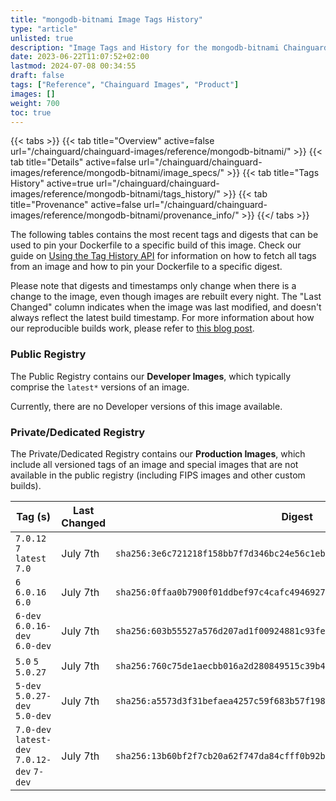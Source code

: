 ```yaml
---
title: "mongodb-bitnami Image Tags History"
type: "article"
unlisted: true
description: "Image Tags and History for the mongodb-bitnami Chainguard Image"
date: 2023-06-22T11:07:52+02:00
lastmod: 2024-07-08 00:34:55
draft: false
tags: ["Reference", "Chainguard Images", "Product"]
images: []
weight: 700
toc: true
---
```


{{< tabs >}}
{{< tab title="Overview" active=false url="/chainguard/chainguard-images/reference/mongodb-bitnami/" >}}
{{< tab title="Details" active=false url="/chainguard/chainguard-images/reference/mongodb-bitnami/image_specs/" >}}
{{< tab title="Tags History" active=true url="/chainguard/chainguard-images/reference/mongodb-bitnami/tags_history/" >}}
{{< tab title="Provenance" active=false url="/chainguard/chainguard-images/reference/mongodb-bitnami/provenance_info/" >}}
{{</ tabs >}}

The following tables contains the most recent tags and digests that can be used to pin your Dockerfile to a specific build of this image. Check our guide on [Using the Tag History API](/chainguard/chainguard-images/using-the-tag-history-api/) for information on how to fetch all tags from an image and how to pin your Dockerfile to a specific digest.

Please note that digests and timestamps only change when there is a change to the image, even though images are rebuilt every night. The "Last Changed" column indicates when the image was last modified, and doesn't always reflect the latest build timestamp. For more information about how our reproducible builds work, please refer to [this blog post](https://www.chainguard.dev/unchained/reproducing-chainguards-reproducible-image-builds).

### Public Registry
The Public Registry contains our **Developer Images**, which typically comprise the `latest*` versions of an image.

Currently, there are no Developer versions of this image available.

### Private/Dedicated Registry
The Private/Dedicated Registry contains our **Production Images**, which include all versioned tags of an image and special images that are not available in the public registry (including FIPS images and other custom builds).

| Tag (s)                                      | Last Changed | Digest                                                                    |
|----------------------------------------------|--------------|---------------------------------------------------------------------------|
|  `7.0.12` `7` `latest` `7.0`                 | July 7th     | `sha256:3e6c721218f158bb7f7d346bc24e56c1eb815f928b0ca2f232ff0faa0b2a65ec` |
|  `6` `6.0.16` `6.0`                          | July 7th     | `sha256:0ffaa0b7900f01ddbef97c4cafc494692725a3085189b60329097bef80e40bb9` |
|  `6-dev` `6.0.16-dev` `6.0-dev`              | July 7th     | `sha256:603b55527a576d207ad1f00924881c93fef19c7f58538896e719d72aadf51787` |
|  `5.0` `5` `5.0.27`                          | July 7th     | `sha256:760c75de1aecbb016a2d280849515c39b435328c2b2cd582bce0a923609fdae3` |
|  `5-dev` `5.0.27-dev` `5.0-dev`              | July 7th     | `sha256:a5573d3f31befaea4257c59f683b57f198da1d58814324e056651be37657c11d` |
|  `7.0-dev` `latest-dev` `7.0.12-dev` `7-dev` | July 7th     | `sha256:13b60bf2f7cb20a62f747da84cfff0b92b7a3103a003576abb84ad25328c3b8e` |


